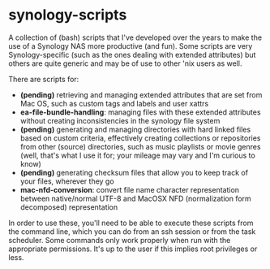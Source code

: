# synology-scripts
A collection of (bash) scripts that I've developed over the years to make the use of a Synology NAS more productive (and fun). Some scripts are very Synology-specific (such as the ones dealing with extended attributes) but others are quite generic and may be of use to other 'nix users as well.

There are scripts for:
- **(pending)** retrieving and managing extended attributes that are set from Mac OS, such as custom tags and labels and user xattrs
- **ea-file-bundle-handling**: managing files with these extended attributes without creating inconsistencies in the synology file system
- **(pending)** generating and managing directories with hard linked files based on custom criteria, effectively creating collections or repositories from other (source) directories, such as music playlists or movie genres (well, that's what I use it for; your mileage may vary and I'm curious to know)
- **(pending)** generating checksum files that allow you to keep track of your files, wherever they go
- **mac-nfd-conversion**: convert file name character representation between native/normal UTF-8 and MacOSX NFD (normalization form decomposed) representation

In order to use these, you'll need to be able to execute these scripts from the command line, which you can do from an ssh session or from the task scheduler. Some commands only work properly when run with the appropriate permissions. It's up to the user if this implies root privileges or less.
